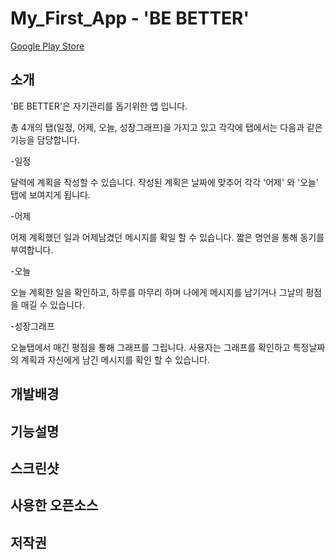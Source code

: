 # My_First_App - 'BE BETTER'
[Google Play Store](https://play.google.com/store/apps/details?id=com.growth.graphh)

## 소개
'BE BETTER'은 자기관리를 돕기위한 앱 입니다.

총 4개의 탭(일정, 어제, 오늘, 성장그래프)을 가지고 있고 각각에 탭에서는 다음과 같은 기능을 담당합니다.

-일정

 달력에 계획을 작성할 수 있습니다. 작성된 계획은 날짜에 맞추어 각각 '어제' 와 '오늘' 탭에 보여지게 됩니다.

-어제

어제 계획했던 일과 어제남겼던 메시지를 확일 할 수 있습니다. 짧은 명언을 통해 동기를 부여합니다.

-오늘

오늘 계획한 일을 확인하고, 하루를 마무리 하며 나에게 메시지를 남기거나 그날의 펑점을 매길 수 있습니다.

-성장그래프

오늘탭에서 매긴 평점을 통해 그래프를 그립니다. 사용자는 그래프를 확인하고 특정날짜의 계획과 자신에게 남긴 메시지를 확인 할 수 있습니다. 
 
## 개발배경


## 기능설명

## 스크린샷

## 사용한 오픈소스

## 저작권
